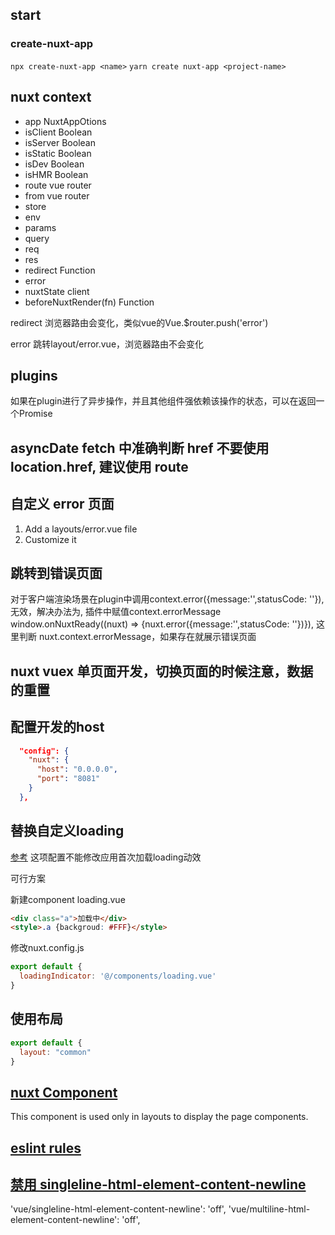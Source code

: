 ## start

### create-nuxt-app

`npx create-nuxt-app <name>`
`yarn create nuxt-app <project-name>`

## nuxt context

* app  NuxtAppOtions
* isClient Boolean
* isServer Boolean
* isStatic Boolean
* isDev Boolean
* isHMR Boolean
* route vue router
* from vue router
* store
* env
* params
* query
* req
* res
* redirect Function
* error
* nuxtState client
* beforeNuxtRender(fn) Function

redirect
浏览器路由会变化，类似vue的Vue.$router.push('error')

error
跳转layout/error.vue，浏览器路由不会变化

## plugins

如果在plugin进行了异步操作，并且其他组件强依赖该操作的状态，可以在返回一个Promise

## asyncDate fetch 中准确判断 href 不要使用 location.href, 建议使用 route

## 自定义 error 页面

1. Add a layouts/error.vue file
2. Customize it

## 跳转到错误页面

对于客户端渲染场景在plugin中调用context.error({message:'',statusCode: ''}), 无效，解决办法为, 插件中赋值context.errorMessage
window.onNuxtReady((nuxt) => {nuxt.error({message:'',statusCode: ''})}), 这里判断 nuxt.context.errorMessage，如果存在就展示错误页面

## nuxt vuex 单页面开发，切换页面的时候注意，数据的重置

## 配置开发的host

```json
  "config": {
    "nuxt": {
      "host": "0.0.0.0",
      "port": "8081"
    }
  },

```

## 替换自定义loading

[参考](https://nuxtjs.org/guides/features/loading#using-a-custom-loading-component)
这项配置不能修改应用首次加载loading动效

可行方案

新建component  loading.vue

```html
<div class="a">加载中</div>
<style>.a {backgroud: #FFF}</style>
```

修改nuxt.config.js

```js
export default {
  loadingIndicator: '@/components/loading.vue'
}
```

## 使用布局

```js
export default {
  layout: "common"
}
```

## [nuxt Component](https://nuxtjs.org/api/components-nuxt)

This component is used only in layouts to display the page components.

## [eslint rules](https://eslint.vuejs.org/rules/singleline-html-element-content-newline.html)

## [禁用 singleline-html-element-content-newline](https://stackoverflow.com/questions/54603407/how-do-i-turn-off-this-eslint-error-expected-new-line-break-before-and-after-ht)

'vue/singleline-html-element-content-newline': 'off',
'vue/multiline-html-element-content-newline': 'off',
